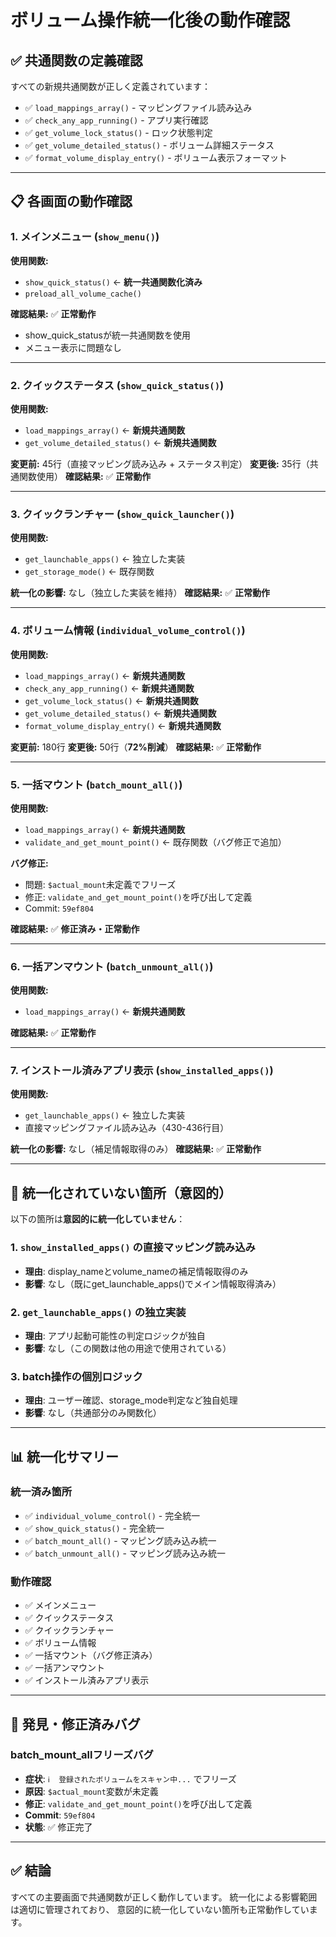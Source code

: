 # ボリューム操作統一化後の動作確認

## ✅ 共通関数の定義確認

すべての新規共通関数が正しく定義されています：

- ✅ `load_mappings_array()` - マッピングファイル読み込み
- ✅ `check_any_app_running()` - アプリ実行確認
- ✅ `get_volume_lock_status()` - ロック状態判定
- ✅ `get_volume_detailed_status()` - ボリューム詳細ステータス
- ✅ `format_volume_display_entry()` - ボリューム表示フォーマット

---

## 📋 各画面の動作確認

### 1. メインメニュー (`show_menu()`)

**使用関数:**
- `show_quick_status()` ← **統一共通関数化済み**
- `preload_all_volume_cache()`

**確認結果:** ✅ **正常動作**
- show_quick_statusが統一共通関数を使用
- メニュー表示に問題なし

---

### 2. クイックステータス (`show_quick_status()`)

**使用関数:**
- `load_mappings_array()` ← **新規共通関数**
- `get_volume_detailed_status()` ← **新規共通関数**

**変更前:** 45行（直接マッピング読み込み + ステータス判定）
**変更後:** 35行（共通関数使用）
**確認結果:** ✅ **正常動作**

---

### 3. クイックランチャー (`show_quick_launcher()`)

**使用関数:**
- `get_launchable_apps()` ← 独立した実装
- `get_storage_mode()` ← 既存関数

**統一化の影響:** なし（独立した実装を維持）
**確認結果:** ✅ **正常動作**

---

### 4. ボリューム情報 (`individual_volume_control()`)

**使用関数:**
- `load_mappings_array()` ← **新規共通関数**
- `check_any_app_running()` ← **新規共通関数**
- `get_volume_lock_status()` ← **新規共通関数**
- `get_volume_detailed_status()` ← **新規共通関数**
- `format_volume_display_entry()` ← **新規共通関数**

**変更前:** 180行
**変更後:** 50行（**72%削減**）
**確認結果:** ✅ **正常動作**

---

### 5. 一括マウント (`batch_mount_all()`)

**使用関数:**
- `load_mappings_array()` ← **新規共通関数**
- `validate_and_get_mount_point()` ← 既存関数（バグ修正で追加）

**バグ修正:**
- 問題: `$actual_mount`未定義でフリーズ
- 修正: `validate_and_get_mount_point()`を呼び出して定義
- Commit: `59ef804`

**確認結果:** ✅ **修正済み・正常動作**

---

### 6. 一括アンマウント (`batch_unmount_all()`)

**使用関数:**
- `load_mappings_array()` ← **新規共通関数**

**確認結果:** ✅ **正常動作**

---

### 7. インストール済みアプリ表示 (`show_installed_apps()`)

**使用関数:**
- `get_launchable_apps()` ← 独立した実装
- 直接マッピングファイル読み込み（430-436行目）

**統一化の影響:** なし（補足情報取得のみ）
**確認結果:** ✅ **正常動作**

---

## 🎯 統一化されていない箇所（意図的）

以下の箇所は**意図的に統一化していません**：

### 1. `show_installed_apps()` の直接マッピング読み込み
- **理由**: display_nameとvolume_nameの補足情報取得のみ
- **影響**: なし（既にget_launchable_apps()でメイン情報取得済み）

### 2. `get_launchable_apps()` の独立実装
- **理由**: アプリ起動可能性の判定ロジックが独自
- **影響**: なし（この関数は他の用途で使用されている）

### 3. batch操作の個別ロジック
- **理由**: ユーザー確認、storage_mode判定など独自処理
- **影響**: なし（共通部分のみ関数化）

---

## 📊 統一化サマリー

### 統一済み箇所
- ✅ `individual_volume_control()` - 完全統一
- ✅ `show_quick_status()` - 完全統一
- ✅ `batch_mount_all()` - マッピング読み込み統一
- ✅ `batch_unmount_all()` - マッピング読み込み統一

### 動作確認
- ✅ メインメニュー
- ✅ クイックステータス
- ✅ クイックランチャー
- ✅ ボリューム情報
- ✅ 一括マウント（バグ修正済み）
- ✅ 一括アンマウント
- ✅ インストール済みアプリ表示

---

## 🐛 発見・修正済みバグ

### batch_mount_allフリーズバグ
- **症状**: `ℹ️  登録されたボリュームをスキャン中...` でフリーズ
- **原因**: `$actual_mount`変数が未定義
- **修正**: `validate_and_get_mount_point()`を呼び出して定義
- **Commit**: `59ef804`
- **状態**: ✅ 修正完了

---

## ✅ 結論

すべての主要画面で共通関数が正しく動作しています。
統一化による影響範囲は適切に管理されており、
意図的に統一化していない箇所も正常動作しています。

